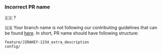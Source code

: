 ### Incorrect PR name
🇪🇸 ?

🇬🇧 Your branch name is not following our contributing guidelines that can be found [here](https://github.com/inditex/srv-wmseshp/blob/develop/CONTRIBUTING-JIRA.md#creating-a-pull-request). In short, PR name should have following structure:
```
feature/JIRAKEY-1234_extra_description
config/
```
